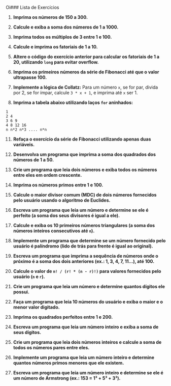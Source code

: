 Oi### Lista de Exercícios 

1. **Imprima os números de 150 a 300.**


2. **Calcule e exiba a soma dos números de 1 a 1000.**
   

4. **Imprima todos os múltiplos de 3 entre 1 e 100.**
   

6. **Calcule e imprima os fatoriais de 1 a 10.**
   

8. **Altere o código do exercício anterior para calcular os fatoriais de 1 a 20, utilizando `long` para evitar overflow.**
   

10. **Imprima os primeiros números da série de Fibonacci até que o valor ultrapasse 100.**
    

12. **Implemente a lógica de Collatz:** Para um número `x`, se for par, divida por 2, se for ímpar, calcule `3 * x + 1`, e imprima até `x` ser 1.
    

14. **Imprima a tabela abaixo utilizando laços `for` aninhados:**
   ```
   1
   2 4
   3 6 9
   4 8 12 16
   n n*2 n*3 .... n*n
   ```


11. **Refaça o exercício da série de Fibonacci utilizando apenas duas variáveis.**


13. **Desenvolva um programa que imprima a soma dos quadrados dos números de 1 a 50.**
    

15. **Crie um programa que leia dois números e exiba todos os números entre eles em ordem crescente.**

16. **Imprima os números primos entre 1 e 100.**

17. **Calcule o maior divisor comum (MDC) de dois números fornecidos pelo usuário usando o algoritmo de Euclides.**

18. **Escreva um programa que leia um número e determine se ele é perfeito (a soma dos seus divisores é igual a ele).**

19. **Calcule e exiba os 10 primeiros números triangulares (a soma dos números inteiros consecutivos até `n`).**

20. **Implemente um programa que determine se um número fornecido pelo usuário é palíndromo (lido de trás para frente é igual ao original).**

21. **Escreva um programa que imprima a sequência de números onde o próximo é a soma dos dois anteriores (ex.: 1, 3, 4, 7, 11...), até 100.**

22. **Calcule o valor de `n! / (r! * (n - r)!)` para valores fornecidos pelo usuário (`n` e `r`).**

23. **Crie um programa que leia um número e determine quantos dígitos ele possui.**

24. **Faça um programa que leia 10 números do usuário e exiba o maior e o menor valor digitado.**

25. **Imprima os quadrados perfeitos entre 1 e 200.**

26. **Escreva um programa que leia um número inteiro e exiba a soma de seus dígitos.**

27. **Crie um programa que leia dois números inteiros e calcule a soma de todos os números pares entre eles.**

28. **Implemente um programa que leia um número inteiro e determine quantos números primos menores que ele existem.**

29. **Escreva um programa que leia um número inteiro e determine se ele é um número de Armstrong (ex.: 153 = 1³ + 5³ + 3³).**

